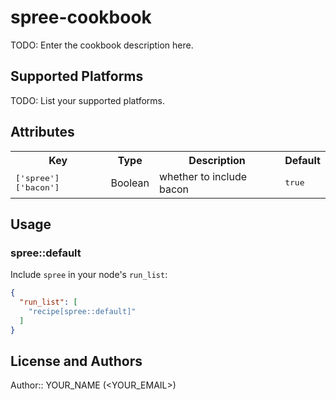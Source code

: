 # spree-cookbook

TODO: Enter the cookbook description here.

## Supported Platforms

TODO: List your supported platforms.

## Attributes

<table>
  <tr>
    <th>Key</th>
    <th>Type</th>
    <th>Description</th>
    <th>Default</th>
  </tr>
  <tr>
    <td><tt>['spree']['bacon']</tt></td>
    <td>Boolean</td>
    <td>whether to include bacon</td>
    <td><tt>true</tt></td>
  </tr>
</table>

## Usage

### spree::default

Include `spree` in your node's `run_list`:

```json
{
  "run_list": [
    "recipe[spree::default]"
  ]
}
```

## License and Authors

Author:: YOUR_NAME (<YOUR_EMAIL>)
